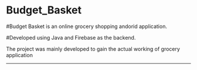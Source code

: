 # Budget_Basket

#Budget Basket is an online grocery shopping andorid application.

#Developed using Java and Firebase as the backend.

The project was mainly developed to gain the actual working of grocery application

---------------------------------------------------------------------------------------------


